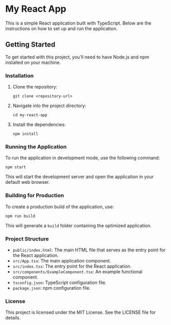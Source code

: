 # My React App

This is a simple React application built with TypeScript. Below are the instructions on how to set up and run the application.

## Getting Started

To get started with this project, you'll need to have Node.js and npm installed on your machine.

### Installation

1. Clone the repository:
   ```
   git clone <repository-url>
   ```
2. Navigate into the project directory:
   ```
   cd my-react-app
   ```
3. Install the dependencies:
   ```
   npm install
   ```

### Running the Application

To run the application in development mode, use the following command:
```
npm start
```
This will start the development server and open the application in your default web browser.

### Building for Production

To create a production build of the application, use:
```
npm run build
```
This will generate a `build` folder containing the optimized application.

### Project Structure

- `public/index.html`: The main HTML file that serves as the entry point for the React application.
- `src/App.tsx`: The main application component.
- `src/index.tsx`: The entry point for the React application.
- `src/components/ExampleComponent.tsx`: An example functional component.
- `tsconfig.json`: TypeScript configuration file.
- `package.json`: npm configuration file.

### License

This project is licensed under the MIT License. See the LICENSE file for details.
